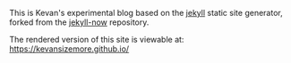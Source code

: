 This is Kevan's experimental blog based on the [jekyll](https://github.com/jekyll/jekyll) static site generator, forked from the [jekyll-now](https://github.com/barryclark/jekyll-now) repository.

The rendered version of this site is viewable at: <https://kevansizemore.github.io/>

